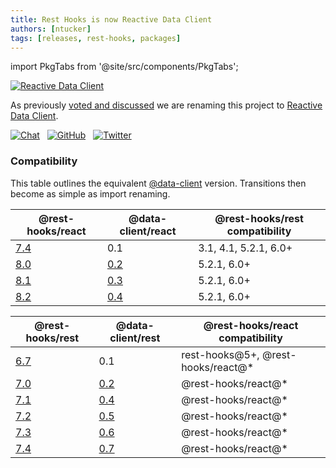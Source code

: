 ```yaml
---
title: Rest Hooks is now Reactive Data Client
authors: [ntucker]
tags: [releases, rest-hooks, packages]
---
```


import PkgTabs from '@site/src/components/PkgTabs';

[![Reactive Data Client](/img/data_client_logo_and_text.svg?sanitize=true)](https://dataclient.io)

As previously [voted and discussed](https://github.com/reactive/data-client/discussions/2407) we are renaming
this project to [Reactive Data Client](https://dataclient.io).

[![Chat](https://img.shields.io/discord/768254430381735967.svg?style=flat-square&colorB=758ED3)](https://discord.gg/35nb8Mz) &nbsp; [![GitHub](https://badgen.net/badge/icon/github?icon=github&label)](https://github.com/reactive/data-client) &nbsp; [![Twitter](https://badgen.net/badge/icon/twitter?icon=twitter&label)](https://twitter.com/dataclientio)

### Compatibility

This table outlines the equivalent [@data-client](https://dataclient.io) version. Transitions then
become as simple as import renaming.

| @rest-hooks/react                                                                         | @data-client/react | @rest-hooks/rest compatibility |
| ----------------------------------------------------------------------------------------- | ------------------ | ------------------------------ |
| [7.4](https://www.npmjs.com/package/@rest-hooks/react/v/7.4.3)                            | 0.1                | 3.1, 4.1, 5.2.1, 6.0+          |
| [8.0](https://github.com/reactive/data-client/releases/tag/%40rest-hooks%2Freact%408.0.0) | [0.2](https://github.com/reactive/data-client/releases/tag/%40data-client%2Freact%400.2.0)                | 5.2.1, 6.0+                    |
| [8.1](https://github.com/reactive/data-client/releases/tag/%40rest-hooks%2Freact%408.1.0) | [0.3](https://github.com/reactive/data-client/releases/tag/%40data-client%2Freact%400.3.0)                | 5.2.1, 6.0+                    |
| [8.2](https://github.com/reactive/data-client/releases/tag/%40rest-hooks%2Freact%408.2.0) | [0.4](https://github.com/reactive/data-client/releases/tag/%40data-client%2Freact%400.4.0)                | 5.2.1, 6.0+                    |

| @rest-hooks/rest                                                                         | @data-client/rest | @rest-hooks/react compatibility     |
| ---------------------------------------------------------------------------------------- | ----------------- | ----------------------------------- |
| [6.7](https://www.npmjs.com/package/@rest-hooks/rest/v/6.7.2)                            | 0.1               | rest-hooks@5+, @rest-hooks/react@\* |
| [7.0](https://github.com/reactive/data-client/releases/tag/%40rest-hooks%2Frest%407.0.0) | [0.2](https://github.com/reactive/data-client/releases/tag/%40data-client%2Frest%400.2.0)               | @rest-hooks/react@\*                |
| [7.1](https://github.com/reactive/data-client/releases/tag/%40rest-hooks%2Frest%407.1.0) | [0.4](https://github.com/reactive/data-client/releases/tag/%40data-client%2Frest%400.4.0)               | @rest-hooks/react@\*                |
| [7.2](https://github.com/reactive/data-client/releases/tag/%40rest-hooks%2Frest%407.2.0) | [0.5](https://github.com/reactive/data-client/releases/tag/%40data-client%2Frest%400.5.0)               | @rest-hooks/react@\*                |
| [7.3](https://github.com/reactive/data-client/releases/tag/%40rest-hooks%2Frest%407.3.0) | [0.6](https://github.com/reactive/data-client/releases/tag/%40data-client%2Frest%400.6.0)               | @rest-hooks/react@\*                |
| [7.4](https://github.com/reactive/data-client/releases/tag/%40rest-hooks%2Frest%407.4.0) | [0.7](https://github.com/reactive/data-client/releases/tag/%40data-client%2Frest%400.7.0)               | @rest-hooks/react@\*                |

<!--truncate-->

